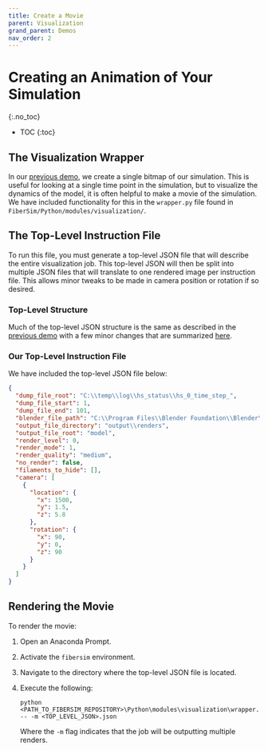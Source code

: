 ```yaml
---
title: Create a Movie
parent: Visualization
grand_parent: Demos
nav_order: 2
---
```


# Creating an Animation of Your Simulation
{:.no_toc}

* TOC
{:toc}


## The Visualization Wrapper

In our [previous demo](../create_a_snap_shot/create_a_snap_shot.md), we create a single bitmap of our simulation. This is useful for looking at a single time point in the simulation, but to visualize the dynamics of the model, it is often helpful to make a movie of the simulation. We have included functionality for this in the `wrapper.py` file found in `FiberSim/Python/modules/visualization/`.

## The Top-Level Instruction File

To run this file, you must generate a top-level JSON file that will describe the entire visualization job. This top-level JSON will then be split into multiple JSON files that will translate to one rendered image per instruction file. This allows minor tweaks to be made in camera position or rotation if so desired.

### Top-Level Structure

Much of the top-level JSON structure is the same as described in the [previous demo](../create_a_snap_shot/create_a_snap_shot.md#the-visualization-instruction-file) with a few minor changes that are summarized [here](../visualization.md#the-top-level-json-instruction-file).

### Our Top-Level Instruction File

We have included the top-level JSON file below:

```json
{
  "dump_file_root": "C:\\temp\\log\\hs_status\\hs_0_time_step_",
  "dump_file_start": 1,
  "dump_file_end": 101,
  "blender_file_path": "C:\\Program Files\\Blender Foundation\\Blender\\blender.exe",
  "output_file_directory": "output\\renders",
  "output_file_root": "model",
  "render_level": 0,
  "render_mode": 1,
  "render_quality": "medium",
  "no_render": false,
  "filaments_to_hide": [],
  "camera": [
    {
      "location": {
        "x": 1500,
        "y": 1.5,
        "z": 5.8
      },
      "rotation": {
        "x": 90,
        "y": 0,
        "z": 90
      }
    }
  ]
}
```

## Rendering the Movie

To render the movie:

1. Open an Anaconda Prompt.
2. Activate the `fibersim` environment.
3. Navigate to the directory where the top-level JSON file is located.
4. Execute the following:
    ```
    python <PATH_TO_FIBERSIM_REPOSITORY>\Python\modules\visualization\wrapper.py -- -m <TOP_LEVEL_JSON>.json
    ```

    Where the `-m` flag indicates that the job will be outputting multiple renders.